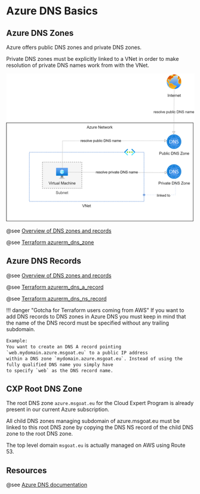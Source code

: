# Azure DNS Basics

## Azure DNS Zones

Azure offers public DNS zones and private DNS zones.

Private DNS zones must be explicitly linked to a VNet in order to make resolution of private DNS names work from with the VNet.

![](img/az_vnet_dns.png)

@see [Overview of DNS zones and records](https://docs.microsoft.com/en-us/azure/dns/dns-zones-records)

@see [Terraform azurerm_dns_zone](https://registry.terraform.io/providers/hashicorp/azurerm/latest/docs/resources/dns_zone)

## Azure DNS Records

@see [Overview of DNS zones and records](https://docs.microsoft.com/en-us/azure/dns/dns-zones-records)

@see [Terraform azurerm_dns_a_record](https://registry.terraform.io/providers/hashicorp/azurerm/latest/docs/resources/dns_a_record)

@see [Terraform azurerm_dns_ns_record](https://registry.terraform.io/providers/hashicorp/azurerm/latest/docs/resources/dns_ns_record)

!!! danger "Gotcha for Terraform users coming from AWS"
    If you want to add DNS records to DNS zones in Azure DNS you must keep in mind that the name of the DNS record
    must be specified without any trailing subdomain.
   
    Example:
    You want to create an DNS A record pointing `web.mydomain.azure.msgoat.eu` to a public IP address
    within a DNS zone `mydomain.azure.msgoat.eu`. Instead of using the fully qualified DNS name you simply have
    to specify `web` as the DNS record name.
    
## CXP Root DNS Zone

The root DNS zone `azure.msgoat.eu` for the Cloud Expert Program is already present in our current
Azure subscription.

All child DNS zones managing subdomain of azure.msgoat.eu must be linked to this root DNS zone by copying 
the DNS NS record of the child DNS zone to the root DNS zone.

The top level domain `msgoat.eu` is actually managed on AWS using Route 53.
    
## Resources 

@see [Azure DNS documentation](https://docs.microsoft.com/en-us/azure/dns/)